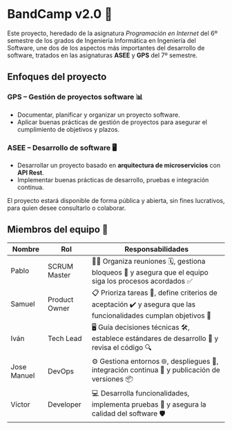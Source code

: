 # BandCamp v2.0 🎵

Este proyecto, heredado de la asignatura _Programación en Internet_ del 6º semestre de los grados de Ingeniería Informática en Ingeniería del Software, une dos de los aspectos más importantes del desarrollo de software, tratados en las asignaturas **ASEE** y **GPS** del 7º semestre.

## Enfoques del proyecto

### GPS – Gestión de proyectos software 📊
- Documentar, planificar y organizar un proyecto software.  
- Aplicar buenas prácticas de gestión de proyectos para asegurar el cumplimiento de objetivos y plazos.

### ASEE – Desarrollo de software 🖥️
- Desarrollar un proyecto basado en **arquitectura de microservicios** con **API Rest**.  
- Implementar buenas prácticas de desarrollo, pruebas e integración continua.

El proyecto estará disponible de forma pública y abierta, sin fines lucrativos, para quien desee consultarlo o colaborar.

## Miembros del equipo 👥

| Nombre        | Rol             | Responsabilidades                                                                                          |
|---------------|----------------|----------------------------------------------------------------------------------------------------------|
| Pablo         | SCRUM Master    | 🧑‍💼 Organiza reuniones 🗓️, gestiona bloqueos 🚧 y asegura que el equipo siga los procesos acordados ✅ |
| Samuel        | Product Owner   | 📋 Prioriza tareas 📌, define criterios de aceptación ✔️ y asegura que las funcionalidades cumplan objetivos 🎯 |
| Iván          | Tech Lead       | 🖥️ Guía decisiones técnicas 🛠️, establece estándares de desarrollo 📏 y revisa el código 🔍              |
| Jose Manuel   | DevOps          | ⚙️ Gestiona entornos 🌐, despliegues 🚀, integración continua 🔄 y publicación de versiones 📦           |
| Víctor        | Developer       | 💻 Desarrolla funcionalidades, implementa pruebas 🧪 y asegura la calidad del software 🛡️              |

